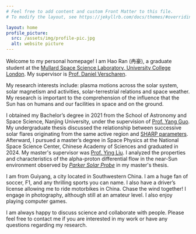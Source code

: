 ```yaml
---
# Feel free to add content and custom Front Matter to this file.
# To modify the layout, see https://jekyllrb.com/docs/themes/#overriding-theme-defaults

layout: home
profile_picture:
  src: /assets/img/profile-pic.jpg
  alt: website picture
---
```


Welcome to my personal homepage! 
I am Hao Ran (冉豪), a graduate student at the [Mullard Space Science Laboratory, University College London](https://www.ucl.ac.uk/mssl). 
My supervisor is [Prof. Daniel Verscharen](https://verscharen.com).



My research interests include: plasma motions across the solar system, 
   solar magnetism and activities, solar-terrestrial relations and space weather. 
My research is important to the comprehension of the influence that the Sun has on humans and our facilities in space and on the ground.



I obtained my Bachelor’s degree in 2021 from the School of Astronomy and Space Science, Nanjing University, under the supervision of [Prof. Yang Guo](https://astronomy.nju.edu.cn/szll/jsmc/twxjs/20190826/i14899.html). 
My undergraduate thesis discussed the relationship between successive solar flares originating from the same active region and [SHARP parameters](http://jsoc.stanford.edu/doc/data/hmi/sharp/sharp.htm).
Afterward, I pursued a master’s degree in Space Physics at the National Space Science Center, Chinese Academy of Sciences and graduated in 2024. My master's supervisor was [Prof. Ying Liu](https://people.ucas.edu.cn/~liuxying).
I analyzed the properties and characteristics of the alpha-proton differential flow in the near-Sun environment observed by [*Parker Solar Probe*](https://science.nasa.gov/mission/parker-solar-probe/) in my master's thesis.

I am from Guiyang, a city located in Southwestern China. I am a huge fan of soccer, F1, and any thrilling sports you can name. 
I also have a driver’s license allowing me to ride motorbikes in China. 
Chase the wind together!
I engage in photography, although still at an amateur level. 
I also enjoy playing computer games.

I am always happy to discuss science and collaborate with people.
Please feel free to contact me if you are interested in my work or have any questions regarding my research.

